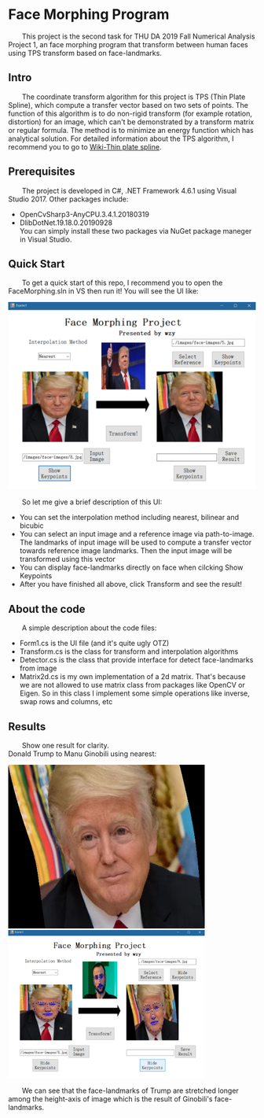 # Face Morphing Program

&#8195;&#8195;This project is the second task for THU DA 2019 Fall Numerical Analysis Project 1, an face morphing program that transform between human faces using TPS transform based on face-landmarks.  

## Intro
&#8195;&#8195;The coordinate transform algorithm for this project is TPS (Thin Plate Spline), which compute a transfer vector based on two sets of points.
The function of this algorithm is to do non-rigid transform (for example rotation, distortion) for an image, which can't be demonstrated by a transform matrix or regular formula.
The method is to minimize an energy function which has analytical solution. For detailed information about the TPS algorithm, I recommend you to go to [Wiki-Thin plate spline](https://en.wikipedia.org/wiki/Thin_plate_spline).  

## Prerequisites
&#8195;&#8195;The project is developed in C#, .NET Framework 4.6.1 using Visual Studio 2017. Other packages include:
- OpenCvSharp3-AnyCPU.3.4.1.20180319
- DlibDotNet.19.18.0.20190928  
You can simply install these two packages via NuGet package maneger in Visual Studio.  

## Quick Start
&#8195;&#8195;To get a quick start of this repo, I recommend you to open the FaceMorphing.sln in VS then run it! You will see the UI like:  
  
<img src="https://github.com/Wuziyi616/Numerical_Analysis_Project1/blob/master/FaceMorphing/FaceMorphing/images/UI.png" width=600 alt="UI">
  
  
&#8195;&#8195;So let me give a brief description of this UI:
- You can set the interpolation method including nearest, bilinear and bicubic
- You can select an input image and a reference image via path-to-image. The landmarks of input image will be used to compute a transfer vector towards reference image landmarks. Then the input image will be transformed using this vector
- You can display face-landmarks directly on face when cilcking Show Keypoints
- After you have finished all above, click Transform and see the result!  

## About the code
&#8195;&#8195;A simple description about the code files:
- Form1.cs is the UI file (and it's quite ugly OTZ)
- Transform.cs is the class for transform and interpolation algorithms
- Detector.cs is the class that provide interface for detect face-landmarks from image
- Matrix2d.cs is my own implementation of a 2d matrix. That's because we are not allowed to use matrix class from packages like OpenCV or Eigen. So in this class I implement some simple operations like inverse, swap rows and columns, etc  

## Results
&#8195;&#8195;Show one result for clarity.  
Donald Trump to Manu Ginobili using nearest:  
  
<img src="https://github.com/Wuziyi616/Numerical_Analysis_Project1/blob/master/FaceMorphing/FaceMorphing/images/face_nearest.jpg" width=400 alt="ex1">  
  
<img src="https://github.com/Wuziyi616/Numerical_Analysis_Project1/blob/master/FaceMorphing/FaceMorphing/images/Trump2Ginobili.png" width=400 alt="ex2">
  
  
&#8195;&#8195;We can see that the face-landmarks of Trump are stretched longer among the height-axis of image which is the result of Ginobili's face-landmarks.  
